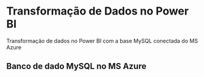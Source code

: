 # Transformação de Dados no Power BI
Transformação de dados no Power BI com a base MySQL conectada do MS Azure

## Banco de dado MySQL no MS Azure

